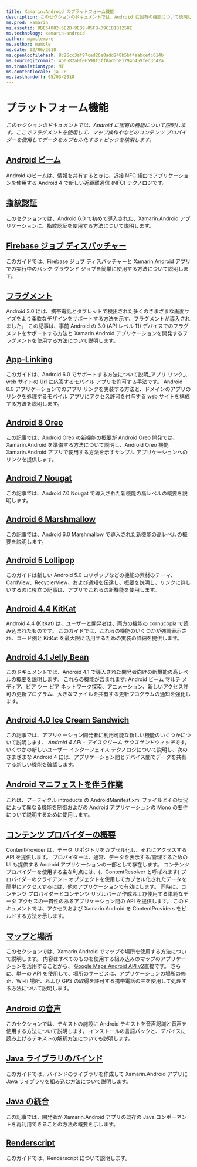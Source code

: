 ```yaml
---
title: Xamarin.Android のプラットフォーム機能
description: このセクションのドキュメントでは、Android に固有の機能について説明します。 ここでフラグメントを使用して、マップ操作やなどのコンテンツ プロバイダーを使用してデータをカプセル化するトピックを検索します。
ms.prod: xamarin
ms.assetid: DDE54082-6E2B-9ED9-05FB-D9C1D1B1258E
ms.technology: xamarin-android
author: mgmclemore
ms.author: mamcle
ms.date: 02/06/2018
ms.openlocfilehash: 8c26cc3af97cad26e8add248b5bf4aabcefc614b
ms.sourcegitcommit: 4b0582a0f06598f3ff8ad5b817946459fed3c42a
ms.translationtype: MT
ms.contentlocale: ja-JP
ms.lasthandoff: 05/03/2018
---
```

# <a name="platform-features"></a>プラットフォーム機能

_このセクションのドキュメントでは、Android に固有の機能について説明します。ここでフラグメントを使用して、マップ操作やなどのコンテンツ プロバイダーを使用してデータをカプセル化するトピックを検索します。_

## <a name="android-beamandroidplatformandroid-beammd"></a>[Android ビーム](~/android/platform/android-beam.md)

Android のビームは、情報を共有するときに、近接 NFC 経由でアプリケーションを使用する Android 4 で新しい近距離通信 (NFC) テクノロジです。

## <a name="fingerprint-authenticationandroidplatformfingerprint-authenticationindexmd"></a>[指紋認証](~/android/platform/fingerprint-authentication/index.md)

このセクションでは、Android 6.0 で初めて導入された、Xamarin.Android アプリケーションに、指紋認証を使用する方法について説明します。


## <a name="firebase-job-dispatcherandroidplatformfirebase-job-dispatchermd"></a>[Firebase ジョブ ディスパッチャー](~/android/platform/firebase-job-dispatcher.md)

このガイドでは、Firebase ジョブ ディスパッチャーと Xamarin.Android アプリでの実行中のバック グラウンド ジョブを簡単に使用する方法について説明します。



##  <a name="fragmentsandroidplatformfragmentsindexmd"></a>[フラグメント](~/android/platform/fragments/index.md)

Android 3.0 には、携帯電話とタブレットで検出された多くのさまざまな画面サイズをより柔軟なデザインをサポートする方法を示す、フラグメントが導入されました。 この記事は、事前 Android の 3.0 (API レベル 11) デバイスでのフラグメントをサポートする方法と Xamarin.Android アプリケーションを開発するフラグメントを使用する方法について説明します。 



## <a name="app-linkingandroidplatformapp-linkingmd"></a>[App-Linking](~/android/platform/app-linking.md)

このガイドは、Android 6.0 でサポートする方法について説明_アプリ リンク_、web サイトの Url に応答するモバイル アプリを許可する手法です。 Android 6.0 アプリケーションでのアプリ リンクを実装する方法と、ドメインのアプリのリンクを処理するモバイル アプリにアクセス許可を付与する web サイトを構成する方法を説明します。



##  <a name="android-8-oreoandroidplatformoreomd"></a>[Android 8 Oreo](~/android/platform/oreo.md)

この記事では、Android Oreo の新機能の概要が Android Oreo 開発では、Xamarin.Android を準備する方法について説明し、Android Oreo 機能 Xamarin.Android アプリで使用する方法を示すサンプル アプリケーションへのリンクを提供します。



##  <a name="android-7-nougatandroidplatformnougatmd"></a>[Android 7 Nougat](~/android/platform/nougat.md)

この記事では、Android 7.0 Nougat で導入された新機能の高レベルの概要を説明します。




##  <a name="android-6-marshmallowandroidplatformmarshmallowmd"></a>[Android 6 Marshmallow](~/android/platform/marshmallow.md)

この記事では、Android 6.0 Marshmallow で導入された新機能の高レベルの概要を説明します。




##  <a name="android-5-lollipopandroidplatformlollipopmd"></a>[Android 5 Lollipop](~/android/platform/lollipop.md)

このガイドは新しい Android 5.0 ロリポップなどの機能の素材のテーマ、CardView、RecyclerView、および通知を伝達し、概要を説明し、リンクに詳しいするのに役立つ記事は、アプリでこれらの新機能を使用します。 



##  <a name="android-44-kitkatandroidplatformkitkatmd"></a>[Android 4.4 KitKat](~/android/platform/kitkat.md)

Android 4.4 (KitKat) は、ユーザーと開発者は、両方の機能の cornucopia で読み込まれたものです。 このガイドでは、これらの機能のいくつかが強調表示され、コード例と KitKat を最大限に活用するための実装の詳細を提供します。 




##  <a name="android-41-jelly-beanandroidplatformjelly-beanmd"></a>[Android 4.1 Jelly Bean](~/android/platform/jelly-bean.md)

このドキュメントでは、Android 4.1 で導入された開発者向けの新機能の高レベルの概要を説明します。 これらの機能が含まれます: Android ビーム マルチ メディア、ピア ツー ピア ネットワーク探索、アニメーション、新しいアクセス許可の更新プログラム、大きなファイルを共有する更新プログラムの通知を強化します。 



##  <a name="android-40-ice-cream-sandwichandroidplatformice-cream-sandwichmd"></a>[Android 4.0 Ice Cream Sandwich](~/android/platform/ice-cream-sandwich.md)

この記事では、アプリケーション開発者に利用可能な新しい機能のいくつかについて説明します、 *Android 4 API - アイスクリーム サウスサンドウィッチ*です。 いくつかの新しいユーザー インターフェイス テクノロジについて説明し、次のさまざまな Android 4 には、アプリケーション間とデバイス間でデータを共有する新しい機能を確認します。 


##  <a name="working-with-the-android-manifestandroid-manifestmd"></a>[Android マニフェストを伴う作業](android-manifest.md)

これは、アーティクル introducts の AndroidManifest.xml ファイルとその状況によって異なる機能を制御およびの Android アプリケーションの Mono の要件について説明するために使用します。


##  <a name="introduction-to-content-providersandroidplatformcontent-providersindexmd"></a>[コンテンツ プロバイダーの概要](~/android/platform/content-providers/index.md)

ContentProvider は、データ リポジトリをカプセル化し、それにアクセスする API を提供します。 プロバイダーは、通常、データを表示する/管理するための UI も提供する Android アプリケーションの一部として存在します。 コンテンツ プロバイダーを使用する主な利点には、(、ContentResolver と呼ばれます) プロバイダーのクライアント オブジェクトを使用してカプセル化されたデータを簡単にアクセスするには、他のアプリケーションで有効にします。 同時に、コンテンツ プロバイダーとコンテンツ リゾルバーが作成および使用する単純なデータ アクセスの一貫性のあるアプリケーション間の API を提供します。 このドキュメントでは、アクセスおよび Xamarin.Android を ContentProviders をビルドする方法を示します。 



##  <a name="maps-and-locationandroidplatformmaps-and-locationindexmd"></a>[マップと場所](~/android/platform/maps-and-location/index.md)

このセクションでは、Xamarin.Android でマップや場所を使用する方法について説明します。 内容はすべてのものを使用する組み込みのマップのアプリケーションを活用することから、 [Google Maps Android API v2](https://developers.google.com/maps/documentation/android/)直接です。 さらに、単一の API を使用して、場所のサービスは、アプリケーションの場所の修正、Wi-fi 場所、および GPS の取得を許可する携帯電話の三を使用して処理する方法について説明します。 



## <a name="android-speechandroidplatformspeechmd"></a>[Android の音声](~/android/platform/speech.md)

このセクションでは、テキストの施設に Android テキストを音声認識と音声を使用する方法について説明します。 インストールの言語パックと、デバイスに読み上げるテキストの解釈方法についても説明します。 


##  <a name="binding-a-java-librarybinding-java-libraryindexmd"></a>[Java ライブラリのバインド](binding-java-library/index.md)

このガイドでは、バインドのライブラリを作成して Xamarin.Android アプリに Java ライブラリを組み込む方法について説明します。

##  <a name="java-integrationjava-integrationindexmd"></a>[Java の統合](java-integration/index.md)

この記事では、開発者が Xamarin.Android アプリの既存の Java コンポーネントを再利用できることの方法の概要を示します。

##  <a name="renderscriptrenderscriptmd"></a>[Renderscript](renderscript.md)

このガイドでは、Renderscript について説明します。
